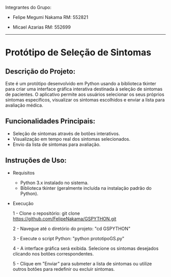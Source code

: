 Integrantes do Grupo:

- Felipe Megumi Nakama RM: 552821

- Micael Azarias RM: 552699

---------------------------------------------------------------------------------------------------------------------------------------------------------------------

# Protótipo de Seleção de Sintomas

## Descrição do Projeto:

Este é um  protótipo desenvolvido em Python usando a biblioteca tkinter para criar uma interface gráfica interativa destinada à seleção de sintomas de pacientes. 
O aplicativo permite aos usuários selecionar os seus próprios sintomas específicos, visualizar os sintomas escolhidos e enviar a lista para avaliação médica.

## Funcionalidades Principais:
- Seleção de sintomas através de botões interativos.
- Visualização em tempo real dos sintomas selecionados.
- Envio da lista de sintomas para avaliação.

## Instruções de Uso:
- Requisitos
  - Python 3.x instalado no sistema.
  - Biblioteca tkinter (geralmente incluída na instalação padrão do Python).
    
- Execução
  
  1 - Clone o repositório:
      git clone https://github.com/FelipeNakama/GSPYTHON.git
  
  2 - Navegue até o diretório do projeto:
      "cd GSPYTHON"
  
  3 - Execute o script Python:
      "python prototipoGS.py"
  
  4 - A interface gráfica será exibida. Selecione os sintomas desejados clicando nos botões correspondentes.
  
  5 - Clique em "Enviar" para submeter a lista de sintomas ou utilize outros botões para redefinir ou excluir sintomas.
